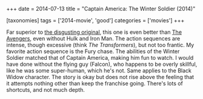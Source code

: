 +++
date = 2014-07-13
title = "Captain America: The Winter Soldier (2014)"

[taxonomies]
tags = ['2014-movie', 'good']
categories = ['movies']
+++

Far superior to [the disgusting original], this one is even better than
[The Avengers], even without Hulk and Iron Man. The action sequences are
intense, though excessive (think *The Transformers*), but not too
frantic. My favorite action sequence is the Fury chase. The abilities of
the Winter Soldier matched that of Captain America, making him fun to
watch. I would have done without the flying guy (Falcon), who happens to
be overly skillful, like he was some super-human, which he's not. Same
applies to the Black Widow character. The story is okay but does not
rise above the feeling that it attempts nothing other than keep the
franchise going. There's lots of shortcuts, and not much depth.

  [the disgusting original]: http://tshepang.net/captain-america-the-first-avenger-2011
  [The Avengers]: http://tshepang.net/the-avengers-2012
